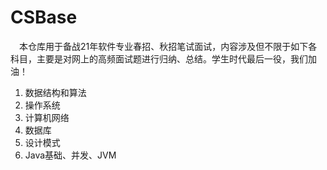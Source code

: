 # CSBase

&emsp;本仓库用于备战21年软件专业春招、秋招笔试面试，内容涉及但不限于如下各科目，主要是对网上的高频面试题进行归纳、总结。学生时代最后一役，我们加油！

1. 数据结构和算法
2. 操作系统
3. 计算机网络
4. 数据库
5. 设计模式
6. Java基础、并发、JVM